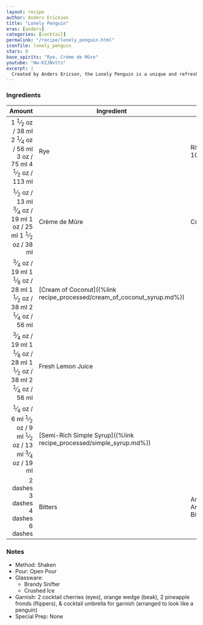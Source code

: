 ```yaml
---
layout: recipe
author: Anders Erickson
title: "Lonely Penguin"
eras: [anders]
categories: [cocktail]
permalink: "/recipe/lonely_penguin.html"
iconfile: lonely_penguin
stars: 0
base_spirits: "Rye, Crème de Mûre"
youtube: "Hw-KZJNvtts"
excerpt: |
  Created by Anders Ericson, the Lonely Penguin is a unique and refreshing drink that combines the flavors of whiskey, lemon, blackberry, and coconut. It's a perfect choice for those who enjoy a bit of sweetness with their spirits.
---
```


### Ingredients

|   Amount | Ingredient                                                  | Brand                      |
| -------: | ----------------------------------------------------------- | -------------------------- |
|   <span class="onex active">1 <sup>1</sup>&frasl;<sub>2</sub> oz  / 38 ml</span> <span class="onehalfx">2 <sup>1</sup>&frasl;<sub>4</sub> oz  / 56 ml</span> <span class="twox">3 oz  / 75 ml</span> <span class="threex">4 <sup>1</sup>&frasl;<sub>2</sub> oz  / 113 ml</span>| Rye                                                         | Rittenhouse 100 proof      |
|   <span class="onex active"> <sup>1</sup>&frasl;<sub>2</sub> oz  / 13 ml</span> <span class="onehalfx"> <sup>3</sup>&frasl;<sub>4</sub> oz  / 19 ml</span> <span class="twox">1 oz  / 25 ml</span> <span class="threex">1 <sup>1</sup>&frasl;<sub>2</sub> oz  / 38 ml</span>| Crème de Mûre                                               | Combier                    |
|  <span class="onex active"> <sup>3</sup>&frasl;<sub>4</sub> oz  / 19 ml</span> <span class="onehalfx">1 <sup>1</sup>&frasl;<sub>8</sub> oz  / 28 ml</span> <span class="twox">1 <sup>1</sup>&frasl;<sub>2</sub> oz  / 38 ml</span> <span class="threex">2 <sup>1</sup>&frasl;<sub>4</sub> oz  / 56 ml</span>| [Cream of Coconut]({%link recipe_processed/cream_of_coconut_syrup.md%}) |                            |
|  <span class="onex active"> <sup>3</sup>&frasl;<sub>4</sub> oz  / 19 ml</span> <span class="onehalfx">1 <sup>1</sup>&frasl;<sub>8</sub> oz  / 28 ml</span> <span class="twox">1 <sup>1</sup>&frasl;<sub>2</sub> oz  / 38 ml</span> <span class="threex">2 <sup>1</sup>&frasl;<sub>4</sub> oz  / 56 ml</span>| Fresh Lemon Juice                                           |                            |
|  <span class="onex active"> <sup>1</sup>&frasl;<sub>4</sub> oz  / 6 ml</span> <span class="onehalfx"> <sup>1</sup>&frasl;<sub>2</sub> oz  / 9 ml</span> <span class="twox"> <sup>1</sup>&frasl;<sub>2</sub> oz  / 13 ml</span> <span class="threex"> <sup>3</sup>&frasl;<sub>4</sub> oz  / 19 ml</span>| [Semi-Rich Simple Syrup]({%link recipe_processed/simple_syrup.md%})   |                            |
| <span class="onex active">2 dashes</span> <span class="onehalfx">3 dashes</span> <span class="twox">4 dashes</span> <span class="threex">6 dashes</span>| Bitters                                                     | Angostura Aromatic Bitters |

### Notes

- Method: Shaken
- Pour: Open Pour
- Glassware:
  - Brandy Snifter
  - Crushed Ice
- Garnish: 2 cocktail cherries (eyes), orange wedge (beak), 2 pineapple fronds (flippers), & cocktail umbrella for garnish (arranged to look like a penguin)
- Special Prep: None

    
<script type="application/ld+json">
{
  "@context": "https://schema.org",
  "@type": "Recipe",
  "author": "{{ page.author }}",
  "description": "{{ page.excerpt }}",
  "image": "{% for ingredient in site.data[page.iconfile].images.ingredient limit: 1 %}{{ ingredient.url }}{% endfor %}",
  "recipeIngredient": [
    "  1.5 oz Rye                                                        ",
  "  0.5 oz Crème de Mûre                                              ",
  " 0.75 oz [Cream of Coconut]({%link recipe_processed/cream_of_coconut_syrup.md%})",
  " 0.75 oz Fresh Lemon Juice                                          ",
  " 0.25 oz [Semi-Rich Simple Syrup]({%link recipe_processed/simple_syrup.md%})  ",
  "2 dashes Bitters                                                    "],
  "name": "{{ page.title }}",
  "recipeInstructions": "
- Method: Shaken
- Pour: Open Pour
- Glassware:
  - Brandy Snifter
  - Crushed Ice
- Garnish: 2 cocktail cherries (eyes), orange wedge (beak), 2 pineapple fronds (flippers), & cocktail umbrella for garnish (arranged to look like a penguin)
- Special Prep: None
",
  "recipeYield": "1 cocktail"
}
</script>

    